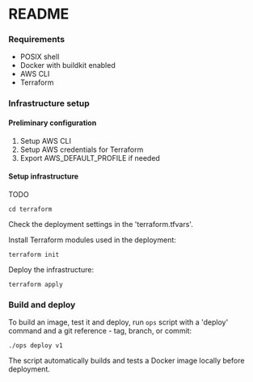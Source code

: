 # README


### Requirements

* POSIX shell
* Docker with buildkit enabled
* AWS CLI
* Terraform


### Infrastructure setup


#### Preliminary configuration

1. Setup AWS CLI
2. Setup AWS credentials for Terraform 
3. Export AWS_DEFAULT_PROFILE if needed


#### Setup infrastructure

TODO

```
cd terraform
```

Check the deployment settings in the 'terraform.tfvars'.


Install Terraform modules used in the deployment:


```
terraform init
```

Deploy the infrastructure:


```
terraform apply
```


### Build and deploy

To build an image, test it and deploy, run `ops` script with a 'deploy' command and a git reference - tag, branch, or commit:

```
./ops deploy v1

```

The script automatically builds and tests a Docker image locally before deployment.
